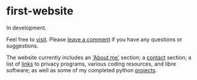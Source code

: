 # first-website
In development.

Feel free to [visit](https://jyn514.github.io/). Please [leave a comment](https://github.com/jyn514/jyn514.github.io/issues) if you have any questions or suggestions.

The website currently includes an ['About me'](https://jyn514.github.io/about.html) section; a [contact](https://jyn514.github.io/contact.html) section; a list of [links](https://jyn514.github.io/resources.html) to privacy programs, various coding resources, and libre software; as well as some of my completed python [projects](https://jyn514.github.io/interactive.html).
